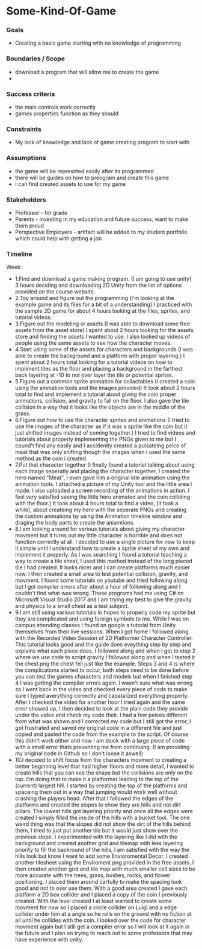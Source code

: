 # Some-Kind-Of-Game
### Goals

-   Creating a basic game starting with no knowledge of programming

### Boundaries / Scope

-   download a program that will allow me to create the game
-   

### Success criteria

-  the main controls work correctly
-  games properties function as they should

### Constraints

-   My lack of knowledge and lack of game creating program to start with

### Assumptions

-   the game will be represnted easily after its programmed
-   there will be guides on how to preogram and create this game
-   I can find created assets to use for my game

### Stakeholders

-   Professor - for grade
-   Parents - investing in my education and future success, want to make them proud
-   Perspective Employers - artifact will be added to my student portfolio which could help with getting a job

### Timeline

Week:

-   1.Find and download a game making program. (I am going to use unity) 3 hours deciding and downloading 2D Unity from the list of         options provided on the course website.
-   2.Toy around and figure out the programming (I'm looking at the example game and its files for a bit of a understanding) I               practiced with the sample 2D game for about 4 hours looking at the files, sprites, and tutorial videos.
-   3.Figure out the modeling or assets (I was able to download some free assets from the asset store) I spent about 2 hours looking         for the assets store and finding the assets I wanted to use. I also looked up videos of people using the same assets to see how         the character moves.
-   4.Start using some of the assets for characters and backgrounds (I was able to create the background and a platform with proper         layering.) I spent about 2 hours total looking for a tutorial videos on how to impliment tiles as the floor and placing a               background in the farthest back layering at -10 to not over layer the tile or potential sprites.
-   5.Figure out a common sprite animation for collactables (I created a coin using the animation tools and the images provided) It         took about 2 hours total to find and implement a tutorial about giving the coin proper animations, collision, and gravity to fall       on the floor. I also gave the tile collision in a way that it looks like the objects are in the middle of the grass.
-   6.Figure out how to use the character sprites and animations (I tried to use the images of the character as if it was a sprite           like the coin but it just shifted images instead of coming together.) I tried to find videos and tutorials about properly               implementing the PNGs given to me but I cound't find any easily and I accidently created a pulsateing peice of meat that was             only shifting though the images when i used the same method as the coin i created.
-   7.Put that character together (I finally found a tutorial talking about using each image seperatly and placing the character             together, I created the hero named "Meat", I even gave him a original idle animation using the animation tools. I attached a             picture of my Unity tool and the little area I made. I also uploaded a screen recording of the animations in action. I feel very         satisfied seeing the little hero animated and the coin colliding with the floor.) It took about 4 hours total to find a video, (it       took a while), about createing my hero with the seperate PNGs and creating the custom animations by using the Animation timeline         window and draging the body parts to create the aniamtions.
 -  8.I am looking around for various tutorials about giving my character movment but it turns out my little character is horrible and       does not function correctly at all. I decided to use a single picture for now to keep it simple until I understand how to create a       sprite sheet of my own and implement it properly. As I was searching I found a tutorial teaching a way to create a tile sheet, I         used this method instead of the long pieced tile I had created. It looks nicer and I can create platforms much easier now. I then       created a small area to test potential collision, gravity, and movment. I found some tutorials on youtube and tried following along     but I got compiler errors after about a hour of following along and I couldn't find what was wrong. These programs had me using C#       on Microsoft Visual Studio 2017 and I am trying my best to give the gravity and physics to a small chest as a test subject.
 -  9.I am still using various tutorials in hopes to properly code my sprite but they are complicated and using foreign symbols to me.       While I was on campus attending classes I found on google a tutorial from Unity themselves from their live sessions. When I got home     I followed along with the Recorded Video Session of 2D Platformer Character Controller. This tutorial looks good and the guide does     eveything step by step and explains what each piece does. I followed along and when I got to step 2 where we use code to script         gravity I followed along and when I tested it the chest.png the chest fell just like the example. Steps 3 and 4 is where the             complications started to occur, both steps need to be done before you can test the games characters and models but when I finished       step 4 I was getting the compiler errors again. I wasn't sure what was wrong so I went back in the video and checked every piece of     code to make sure I typed averything correctly and capatalized everything properly. After I checked the video for another hour I         tried again and the same error showed up, I then decided to look at the plain code they provide under the video and check my code       their. I had a few peices different from what was shown and I corrected my code but I still got the error, I got frustrated and         saved my original code in a different file and just copied and pasted the code from the example to the script. Of course this           didn't work either and now I am stuck with a large piece of code with a small error thats preventing me from continuing. (I am           providing my original code in Github so I don't loose it aswell)
 -  10.I decided to shift focus from the characters movment to creating a better beginning level that had higher floors and more detail,     I wanted to create hills that you can see the shape but the collisions are only on the top. I'm doing that to make it a                 platformer leading to the top of the (current) largest hill. I started by creating the top of the platforms and spaceing them out in     a way that jumping would work well without crashing the players head. After that I followed the edges of the platforms and created       the slopes to show they are hills and not dirt pillars. The lowest hills got layering priority and once all the edges were created I     simply filled the inside of the hills with a bucket tool. The one weird thing was that the slopes did not show the dirt of the           hills behind them, I tried to just put another tile but it would just show over the previous slope. I experimented with the layering     like I did with the background and created another grid and tilemap with less layering priority to fill the backround of the hills,     I am satisfied with the way the hills look but know I want to add some Envioromental Decor. I created another tilesheet using the       Enviroment png provided in the free assets. I then created another grid and tile map with much smaller cell sizes to be more             accurate with the trees, grass, bushes, rocks, and flower positioning. I placed them around carfully to make the spacing look good       and not to over use them. With a good area created I gave each platform a 2D box collider and I placed a copy of the coin I             previously created. With the level created I at least wanted to create some movment for now so I placed a circle collider on Luigi       and a edge collider under him at a angle so he rolls on the ground with no fiction at all until he collides with the coin. I looked     over the code for character movment again but I still get a compiler error so I will look at it again in the future and I plan on       trying to reach out to some professors that may have experience with unity.
